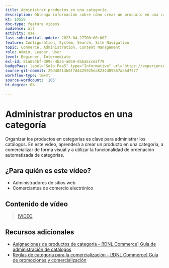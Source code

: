 ```yaml
---
title: Administrar productos en una categoría
description: Obtenga información sobre cómo crear un producto en una categoría, la comercialización visual y el uso de la funcionalidad de ordenación automatizada de categorías.
kt: 10550
doc-type: feature videos
audience: all
activity: use
last-substantial-update: 2023-04-27T00:00:00Z
feature: Configuration, System, Search, Site Navigation
topic: Commerce, Administration, Content Management
role: Admin, Leader, User
level: Beginner, Intermediate
exl-id: 81a654bf-d09c-4bab-a050-daba6cce2f79
badgePaas: label="Solo PaaS" type="Informative" url="https://experienceleague.adobe.com/es/docs/commerce/user-guides/product-solutions" tooltip="Se aplica solo a proyectos de Adobe Commerce en la nube (infraestructura PaaS administrada por Adobe) y a proyectos locales."
source-git-commit: 29d48213b0f7d4425925ea8234d09867aa6d7577
workflow-type: tm+mt
source-wordcount: '105'
ht-degree: 0%

---
```


# Administrar productos en una categoría

Organizar los productos en categorías es clave para administrar los catálogos. En este vídeo, aprenderá a crear un producto en una categoría, a comercializar de forma visual y a utilizar la funcionalidad de ordenación automatizada de categorías.

## ¿Para quién es este vídeo?

- Administradores de sitios web
- Comerciantes de comercio electrónico

## Contenido de vídeo

>[!VIDEO](https://video.tv.adobe.com/v/3411826?quality=12&learn=on&captions=spa)

## Recursos adicionales

- [Asignaciones de productos de categoría - [!DNL Commerce] Guía de administración de catálogos](https://experienceleague.adobe.com/docs/commerce-admin/catalog/categories/products-in-category/categories-product-assignments.html?lang=es)
- [Reglas de categoría para la comercialización - [!DNL Commerce] Guía de promociones y comercialización](https://experienceleague.adobe.com/docs/commerce-admin/marketing/merchandising/visual-merch/category-product-rules.html?lang=es)
